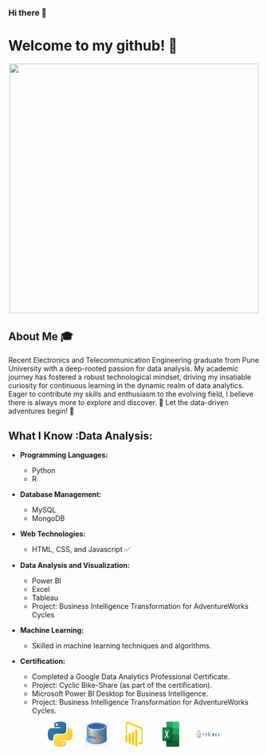 ### Hi there 👋
# Welcome to my github! 👋

<div align="center">
	<img src="Heading.gif" width="500" height="500">
</div>



## About Me 🎓

Recent Electronics and Telecommunication Engineering graduate from Pune University with a deep-rooted passion for data analysis. My academic journey has fostered a robust technological mindset, driving my insatiable curiosity for continuous learning in the dynamic realm of data analytics. Eager to contribute my skills and enthusiasm to the evolving field, I believe there is always more to explore and discover. 🧠 Let the data-driven adventures begin! 🚀

## What I Know :Data Analysis:

- **Programming Languages:**
  - Python
  - R
  
- **Database Management:**
  - MySQL
  - MongoDB

- **Web Technologies:**
  - HTML, CSS, and Javascript :white_check_mark:

- **Data Analysis and Visualization:**
  - Power BI
  - Excel
  - Tableau
  - Project: Business Intelligence Transformation for AdventureWorks Cycles

- **Machine Learning:**
   - Skilled in machine learning techniques and algorithms.
   
- **Certification:**
  - Completed a Google Data Analytics Professional Certificate.
  - Project: Cyclic Bike-Share (as part of the certification).
   - Microsoft Power BI Desktop for Business Intelligence.
  - Project: Business Intelligence Transformation for AdventureWorks Cycles.

<div align="center">
  <img src="python.jpeg" width="50" height="50" style="margin-right: 20px;">
  <img src="my sql.jpeg" width="50" height="50" style="margin-right: 20px;">
  <img src="power bi.jpeg" width="50" height="50" style="margin-right: 20px;">
  <img src="excel.jpeg" width="50" height="50" style="margin-right: 20px;">
  <img src="tableau.jpeg" width="50" height="50">
</div>



